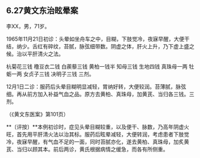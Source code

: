 ## 6.27黄文东治眩晕案

李XX，男，71岁。

1965年11月21日初诊：头晕如坐舟车之中，目糊，下肢觉冷，夜寐早醒，大便干结，纳少。舌红有碎纹，苔腻，脉弦细带数。阴虚之体，肝火上升，乃下虚上盛之候。治以平肝清火之法。

杭菊花三钱 穞豆衣二钱 白蒺藜三钱 黄柏一钱半 知母三钱 生地四钱 真珠母一两 牡蛎一两 女贞子三钱 决明子三钱 三剂。

12月1日二诊：服药后头晕目糊明显减轻，胃纳好转，大便较润。苔薄腻，脉弦细。再从前方加入补益气血之品。原方去黄柏、真珠母，加黄芪、当归各三钱。三剂。

（《黄文东医案》第101页）

**〔评按〕**本例初诊时，症见头晕目糊较重，以及便干、脉数，乃高年阴虚火旺，首先用平肝清火法以治其标。服药后眩晕减轻，大便转润，考虑患者下肢觉冷，夜寐早醒，有气血不足的一面，同时苔腻亦化，遂去黄柏、真珠母，加炙黄芪、当归以顾其本。前后两诊，黄氏根据病情之缓急，而各有所侧重。
